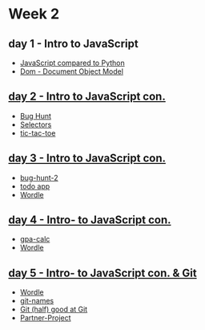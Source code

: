 # Week 2

## day 1 - Intro to JavaScript
  - [JavaScript compared to Python](https://github.com/angel-721/code-school-2024-resources/tree/main/backend/week-2/day-1)
  - [Dom - Document Object Model](https://github.com/angel-721/code-school-2024-resources/tree/main/backend/week-2/day-1/dom)

## [day 2 - Intro to JavaScript con.](https://github.com/angel-721/code-school-2024-resources/tree/main/backend/week-2/day-2)
  - [Bug Hunt](https://github.com/angel-721/code-school-2024-resources/tree/main/backend/week-2/day-2/bug-hunt)
  - [Selectors](https://github.com/angel-721/code-school-2024-resources/tree/main/backend/week-2/day-2/selectors)
  - [tic-tac-toe](https://github.com/angel-721/code-school-2024-resources/tree/main/backend/week-2/day-2/tictactoe)

## [day 3 - Intro to JavaScript con.](https://github.com/angel-721/code-school-2024-resources/tree/main/backend/week-2/day3)
  - [bug-hunt-2](https://github.com/angel-721/code-school-2024-resources/tree/main/backend/week-2/day3/bug-hunt-2)
  - [todo app](https://github.com/angel-721/code-school-2024-resources/tree/main/backend/week-2/day3/todo)
  - [Wordle](https://github.com/angel-721/code-school-2024-resources/tree/main/backend/week-2/day3/worlde)

## [day 4 - Intro- to JavaScript con. ](https://github.com/angel-721/code-school-2024-resources/tree/main/backend/week-2/day4)
  - [gpa-calc](https://github.com/angel-721/code-school-2024-resources/tree/main/backend/week-2/day4/gpa-calc)
  - [Wordle](https://github.com/angel-721/code-school-2024-resources/tree/main/backend/week-2/day3/worlde)

## [day 5 - Intro- to JavaScript con. & Git ](https://github.com/angel-721/code-school-2024-resources/tree/main/backend/week-2/day5)
  - [Wordle](https://github.com/angel-721/code-school-2024-resources/tree/main/backend/week-2/day3/worlde)
  - [git-names](https://github.com/angel-721/git-names)
  - [Git (half) good at Git](https://github.com/angel-721/git-names/blob/main/README.md)
  - [Partner-Project
](https://github.com/angel-721/code-school-2024-resources/tree/main/backend/week-2/day5)

